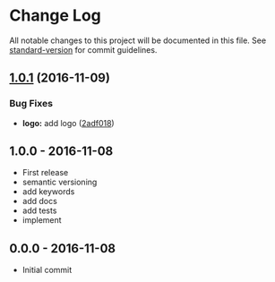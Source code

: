 # Change Log

All notable changes to this project will be documented in this file. See [standard-version](https://github.com/conventional-changelog/standard-version) for commit guidelines.

<a name="1.0.1"></a>
## [1.0.1](https://github.com/node-minibase/minibase-create-plugin/compare/v1.0.0...v1.0.1) (2016-11-09)


### Bug Fixes

* **logo:** add logo ([2adf018](https://github.com/node-minibase/minibase-create-plugin/commit/2adf018))





## 1.0.0 - 2016-11-08
- First release
- semantic versioning
- add keywords
- add docs
- add tests
- implement

## 0.0.0 - 2016-11-08
- Initial commit